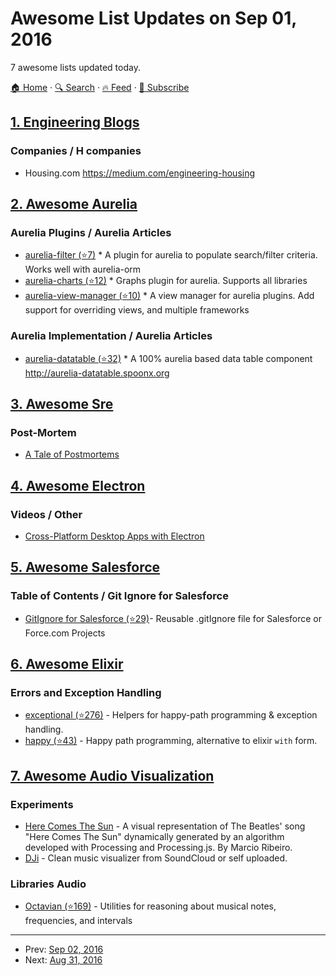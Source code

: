 # Awesome List Updates on Sep 01, 2016

7 awesome lists updated today.

[🏠 Home](/README.md) · [🔍 Search](https://test.trackawesomelist.com/search/) · [🔥 Feed](https://test.trackawesomelist.com/rss.xml) · [📮 Subscribe](https://trackawesomelist.us17.list-manage.com/subscribe?u=d2f0117aa829c83a63ec63c2f&id=36a103854c)



## [1. Engineering Blogs](/content/kilimchoi/engineering-blogs/README.md)

### Companies / H companies

*   Housing.com <https://medium.com/engineering-housing>

## [2. Awesome Aurelia](/content/aurelia-contrib/awesome-aurelia/README.md)

### Aurelia Plugins / Aurelia Articles

*   [aurelia-filter (⭐7)](https://github.com/SpoonX/aurelia-filter) \* A plugin for aurelia to populate search/filter criteria. Works well with aurelia-orm
*   [aurelia-charts (⭐12)](https://github.com/SpoonX/aurelia-charts) \* Graphs plugin for aurelia. Supports all libraries
*   [aurelia-view-manager (⭐10)](https://github.com/SpoonX/aurelia-view-manager) \* A view manager for aurelia plugins. Add support for overriding views, and multiple frameworks

### Aurelia Implementation / Aurelia Articles

*   [aurelia-datatable (⭐32)](https://github.com/SpoonX/aurelia-datatable) \* A 100% aurelia based data table component <http://aurelia-datatable.spoonx.org>

## [3. Awesome Sre](/content/dastergon/awesome-sre/README.md)

### Post-Mortem

*   [A Tale of Postmortems](https://blog.box.com/blog/a-tale-of-postmortems/)

## [4. Awesome Electron](/content/sindresorhus/awesome-electron/README.md)

### Videos / Other

*   [Cross-Platform Desktop Apps with Electron](https://www.youtube.com/watch?v=9xX_G0l5jLU)

## [5. Awesome Salesforce](/content/mailtoharshit/awesome-salesforce/README.md)

### Table of Contents / Git Ignore for Salesforce

*   [GitIgnore for Salesforce  (⭐29)](https://github.com/mailtoharshit/gitignore)- Reusable .gitIgnore file for Salesforce or Force.com Projects

## [6. Awesome Elixir](/content/h4cc/awesome-elixir/README.md)

### Errors and Exception Handling

*   [exceptional (⭐276)](https://github.com/expede/exceptional) - Helpers for happy-path programming & exception handling.
*   [happy (⭐43)](https://github.com/vic/happy) - Happy path programming, alternative to elixir `with` form.

## [7. Awesome Audio Visualization](/content/willianjusten/awesome-audio-visualization/README.md)

### Experiments

*   [Here Comes The Sun](http://shiz.co/beatlescode/) - A visual representation of The Beatles' song "Here Comes The Sun" dynamically generated by an algorithm developed with Processing and Processing.js. By Marcio Ribeiro.
*   [DJi](http://jieverson.com/DJi/) - Clean music visualizer from SoundCloud or self uploaded.

### Libraries Audio

*   [Octavian (⭐169)](https://github.com/stevekinney/octavian) - Utilities for reasoning about musical notes, frequencies, and intervals

---

- Prev: [Sep 02, 2016](/content/2016/09/02/README.md)
- Next: [Aug 31, 2016](/content/2016/08/31/README.md)